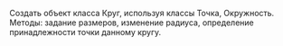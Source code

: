 Создать объект класса Круг, используя классы Точка, Окружность. Методы: задание размеров, изменение радиуса, определение принадлежности точки
данному кругу.
